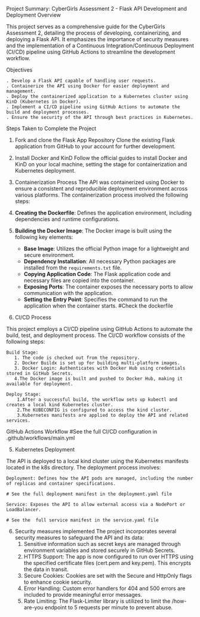 Project Summary: CyberGirls Assessment 2 - Flask API Development and Deployment
Overview

This project serves as a comprehensive guide for the CyberGirls Assessment 2, detailing the process of developing, containerizing, and deploying a Flask API. It emphasizes the importance of security measures and the implementation of a Continuous Integration/Continuous Deployment (CI/CD) pipeline using GitHub Actions to streamline the development workflow.

Objectives

    . Develop a Flask API capable of handling user requests.
    . Containerize the API using Docker for easier deployment and management.
    . Deploy the containerized application to a Kubernetes cluster using KinD (Kubernetes in Docker).
    . Implement a CI/CD pipeline using GitHub Actions to automate the build and deployment processes.
    . Ensure the security of the API through best practices in Kubernetes.

Steps Taken to Complete the Project
1. Fork and clone the Flask App Repository
    Clone the existing Flask application from GitHub to your account for further development.

2. Install Docker and KinD
   Follow the official guides to install Docker and KinD on your local machine, setting the stage for containerization and Kubernetes deployment.

3. Containerization Process 
  The API was containerized using Docker to ensure a consistent and reproducible deployment environment across various platforms. The containerization process involved the following steps:

1. **Creating the Dockerfile**: Defines the application environment, including dependencies and runtime configurations.
2. **Building the Docker Image**: The Docker image is built using the following key elements:
   - **Base Image**: Utilizes the official Python image for a lightweight and secure environment.
   - **Dependency Installation**: All necessary Python packages are installed from the `requirements.txt` file.
   - **Copying Application Code**: The Flask application code and necessary files are copied into the container.
   - **Exposing Ports**: The container exposes the necessary ports to allow communication with the application.
   - **Setting the Entry Point**: Specifies the command to run the application when the container starts.
#Check the dockerfile
    
4. CI/CD Process

This project employs a CI/CD pipeline using GitHub Actions to automate the build, test, and deployment process. The CI/CD workflow consists of the following steps:

    Build Stage:
       1. The code is checked out from the repository.
       2. Docker Buildx is set up for building multi-platform images.
       3. Docker Login: Authenticates with Docker Hub using credentials stored in GitHub Secrets.
       4.The Docker image is built and pushed to Docker Hub, making it available for deployment.

    Deploy Stage:
        1.After a successful build, the workflow sets up kubectl and creates a local kind Kubernetes cluster.
        2.The KUBECONFIG is configured to access the kind cluster.
        3.Kubernetes manifests are applied to deploy the API and related services.

GitHub Actions Workflow
#See the full CI/CD configuration in .github/workflows/main.yml

5. Kubernetes Deployment

The API is deployed to a local kind cluster using the Kubernetes manifests located in the k8s directory. The deployment process involves:

    Deployment: Defines how the API pods are managed, including the number of replicas and container specifications.

    # See the full deployment manifest in the deployment.yaml file

    Service: Exposes the API to allow external access via a NodePort or LoadBalancer.

    # See the  full service manifest in the service.yaml file

6. Security measures implemented
    The project incorporates several security measures to safeguard the API and its data:
    1. Sensitive information such as secret keys are managed through environment variables and stored securely in GitHub Secrets.
    2. HTTPS Support: The app is now configured to run over HTTPS using the specified certificate files (cert.pem and key.pem). This encrypts the data in transit.
    3. Secure Cookies: Cookies are set with the Secure and HttpOnly flags to enhance cookie security.
    4. Error Handling: Custom error handlers for 404 and 500 errors are included to provide meaningful error messages.
    5. Rate Limiting: The Flask-Limiter library is utilized to limit the /how-are-you endpoint to 5 requests per minute to prevent abuse.

